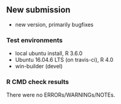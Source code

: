 ## New submission

- new version, primarily bugfixes 

### Test environments

- local ubuntu install, R 3.6.0
- Ubuntu 16.04.6 LTS (on travis-ci), R 4.0
- win-builder (devel)

### R CMD check results

There were no ERRORs/WARNINGs/NOTEs. 
